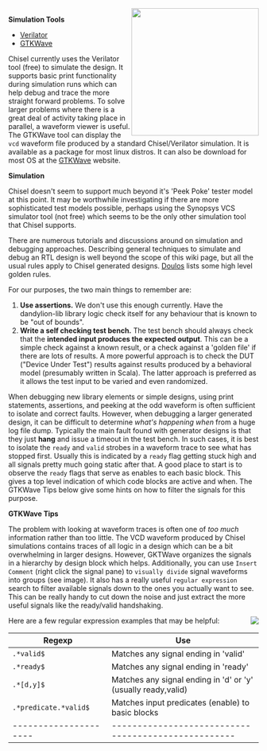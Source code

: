 <img align="right" src="https://www.dropbox.com/s/uqprojaqmqzcgym/dandy_lion_by_mutated.png?raw=1"  width="256">

__Simulation Tools__

* [Verilator](https://www.veripool.org/wiki/verilator)
* [GTKWave](http://gtkwave.sourceforge.net/)

Chisel currently uses the Verilator tool (free) to simulate the design.  It supports basic print functionality during simulation runs which can help debug and trace the more straight forward problems.  To solve larger problems where there is a great deal of activity taking place in parallel, a waveform viewer is useful. The GTKWave tool can display the `vcd` waveform file produced by a standard Chisel/Verilator simulation.  It is available as a package for most linux distros.  It can also be download for most OS at the [GTKWave](http://gtkwave.sourceforge.net/) website.

__Simulation__

Chisel doesn't seem to support much beyond it's 'Peek Poke' tester model at this point.  It may be worthwhile investigating if there are more sophisticated test models possible, perhaps using the Synopsys VCS simulator tool (not free) which seems to be the only other simulation tool that Chisel supports.  

There are numerous tutorials and discussions around on simulation and debugging approaches.  Describing general techniques to simulate and debug an RTL design is well beyond the scope of this wiki page, but all the usual rules apply to Chisel generated designs. [Doulos](https://www.doulos.com/knowhow/fpga/debugging/) lists some high level golden rules. 

For our purposes, the two main things to remember are:
1. **Use assertions.** We don't use this enough currently.  Have the dandylion-lib library logic check itself for any behaviour that is known to be "out of bounds".
2. **Write a self checking test bench.**  The test bench should always check that the **intended input produces the expected output**.  This can be a simple check against a known result, or a check against a 'golden file' if there are lots of results.  A more powerful approach is to check the DUT ("Device Under Test") results against results produced by a behavioral model (presumably written in Scala). The latter approach is preferred as it allows the test input to be varied and even randomized.

When debugging new library elements or simple designs, using print statements, assertions, and peeking at the odd waveform is often sufficient to isolate and correct faults.  However, when debugging a larger generated design, it can be difficult to determine *what's happening when* from a huge log file dump.  Typically the main fault found with generator designs is that they just **hang** and issue a timeout in the test bench.  In such cases, it is best to isolate the `ready` and `valid` strobes in a waveform trace to see what has stopped first.  Usually this is indicated by a `ready` flag getting stuck high and all signals pretty much going static after that.  A good place to start is to observe the `ready` flags that serve as enables to each basic block. This gives a top level indication of which code blocks are active and when.  The GTKWave Tips below give some hints on how to filter the signals for this purpose.

__GTKWave Tips__

The problem with looking at waveform traces is often one of *too much* information rather than too little.  The VCD waveform produced by Chisel simulations contains traces of all logic in a design which can be a bit overwhelming in larger designs.  However, GKTWave organizes the signals in a hierarchy by design block which helps.  Additionally, you can use `Insert Comment` (right click the signal pane) to `visually divide` signal waveforms into groups (see image).  It also has a really useful `regular expression` search to filter available signals down to the ones you actually want to see.  This can be really handy to cut down the noise and just extract the more useful signals like the ready/valid handshaking.

<img align="right" src="https://www.dropbox.com/s/2y67tnrtgo1egnr/GTKWave.png?raw=1">

Here are a few regular expression examples that may be helpful:

|Regexp               |Use                                                |
|---------------------|---------------------------------------------------|
|`.*valid$`           | Matches any signal ending in 'valid'              |
|`.*ready$`           | Matches any signal ending in 'ready'              |
|`.*[d,y]$`           | Matches any signal ending in 'd' or 'y' (usually ready,valid)|
|`.*predicate.*valid$`| Matches input predicates (enable) to basic blocks |
|---------------------|---------------------------------------------------|

